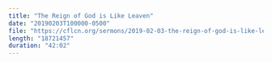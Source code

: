 ```yaml
---
title: "The Reign of God is Like Leaven"
date: "20190203T100000-0500"
file: "https://cflcn.org/sermons/2019-02-03-the-reign-of-god-is-like-leaven.m4a"
length: "18721457"
duration: "42:02"
---
```

